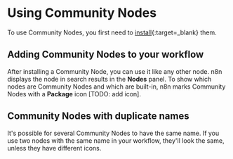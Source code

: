# Using Community Nodes

To use Community Nodes, you first need to [install](/integrations/community-nodes/installation/){:target=_blank} them.

## Adding Community Nodes to your workflow

After installing a Community Node, you can use it like any other node. n8n displays the node in search results in the **Nodes** panel. To show which nodes are Community Nodes and which are built-in, n8n marks Community Nodes with a **Package** icon [TODO: add icon].

## Community Nodes with duplicate names

It's possible for several Community Nodes to have the same name. If you use two nodes with the same name in your workflow, they'll look the same, unless they have different icons.

